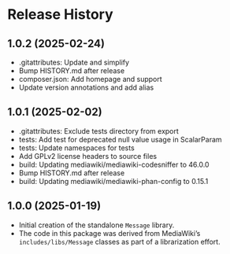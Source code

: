 # Release History

## 1.0.2 (2025-02-24)
- .gitattributes: Update and simplify
- Bump HISTORY.md after release
- composer.json: Add homepage and support
- Update version annotations and add alias

## 1.0.1 (2025-02-02)
- .gitattributes: Exclude tests directory from export
- tests: Add test for deprecated null value usage in ScalarParam
- tests: Update namespaces for tests
- Add GPLv2 license headers to source files
- build: Updating mediawiki/mediawiki-codesniffer to 46.0.0
- Bump HISTORY.md after release
- build: Updating mediawiki/mediawiki-phan-config to 0.15.1

## 1.0.0 (2025-01-19)
- Initial creation of the standalone `Message` library.
- The code in this package was derived from MediaWiki’s `includes/libs/Message` classes as part of a librarization effort.
